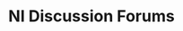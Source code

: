 ---
title: "NI Discussion Forums"
externalUrl: https://forums.ni.com/t5/Discussion-Forums/ct-p/discussion-forums
summary: "Ask questions about any of NI's products or platforms, (i.e. LabVIEW, TestStand, G Web Development, etc."
showSummary: true
categories:
 - "Learn Something"
 - "Find Answers"
tags:
 - NI
 - Online
---